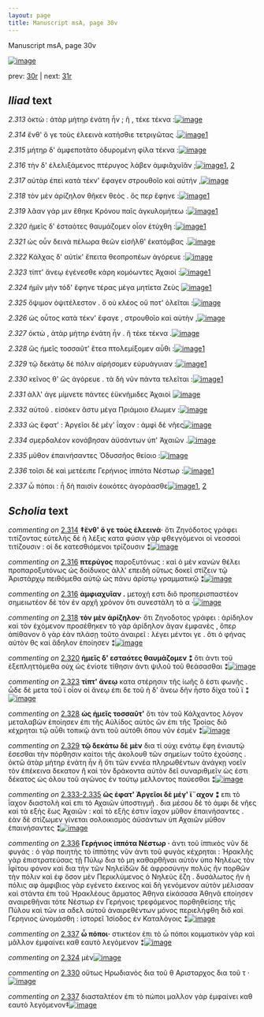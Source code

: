 ```yaml
---
layout: page
title: Manuscript msA, page 30v
---
```


Manuscript msA, page 30v

[![image](http://www.homermultitext.org/iipsrv?OBJ=IIP,1.0&FIF=/project/homer/pyramidal/deepzoom/hmt/vaimg/2017a/VA030VN_0532.tif&WID=100&CVT=JPEG)](http://www.homermultitext.org/ict2/?urn=urn:cite2:hmt:vaimg.2017a:VA030VN_0532)

prev:  [30r](../30r) | next:  [31r](../31r)

## *Iliad* text

*2.313* <a id="2.313"/> ὀκτὼ : ἀτὰρ μήτηρ ἐνάτη ἦν ; ἣ , τέκε τέκνα :[![image](http://www.homermultitext.org/iipsrv?OBJ=IIP,1.0&FIF=/project/homer/pyramidal/deepzoom/hmt/vaimg/2017a/VA030VN_0532.tif&RGN=0.483,0.2104,0.439,0.0331&WID=1000&CVT=JPEG)](http://www.homermultitext.org/ict2/?urn=urn:cite2:hmt:vaimg.2017a:VA030VN_0532@0.483,0.2104,0.439,0.0331)

*2.314* <a id="2.314"/> ἔνθ' ὅ γε τοὺς ἐλεεινὰ κατήσθιε τετριγῶτας .[![image](http://www.homermultitext.org/iipsrv?OBJ=IIP,1.0&FIF=/project/homer/pyramidal/deepzoom/hmt/vaimg/2017a/VA030VN_0532.tif&RGN=0.496,0.2374,0.35,0.0203&WID=1000&CVT=JPEG)](http://www.homermultitext.org/ict2/?urn=urn:cite2:hmt:vaimg.2017a:VA030VN_0532@0.496,0.2374,0.35,0.0203)[1](#msA_2.468)

*2.315* <a id="2.315"/> μήτηρ δ' ἀμφεποτᾶτο ὀδυρομένη φίλα τέκνα :[![image](http://www.homermultitext.org/iipsrv?OBJ=IIP,1.0&FIF=/project/homer/pyramidal/deepzoom/hmt/vaimg/2017a/VA030VN_0532.tif&RGN=0.5,0.2577,0.346,0.0195&WID=1000&CVT=JPEG)](http://www.homermultitext.org/ict2/?urn=urn:cite2:hmt:vaimg.2017a:VA030VN_0532@0.5,0.2577,0.346,0.0195)

*2.316* <a id="2.316"/> τὴν δ' ἐλελιξάμενος πτέρυγος λάβεν ἀμφιᾰχυῖᾰν ;[![image](http://www.homermultitext.org/iipsrv?OBJ=IIP,1.0&FIF=/project/homer/pyramidal/deepzoom/hmt/vaimg/2017a/VA030VN_0532.tif&RGN=0.498,0.2727,0.369,0.0263&WID=1000&CVT=JPEG)](http://www.homermultitext.org/ict2/?urn=urn:cite2:hmt:vaimg.2017a:VA030VN_0532@0.498,0.2727,0.369,0.0263)[1](#msA_2.470), [2](#msA_2.469)

*2.317* <a id="2.317"/> αὐτὰρ ἐπεὶ κατὰ τέκν' ἔφαγεν στρουθοῖο καὶ αὐτήν ,[![image](http://www.homermultitext.org/iipsrv?OBJ=IIP,1.0&FIF=/project/homer/pyramidal/deepzoom/hmt/vaimg/2017a/VA030VN_0532.tif&RGN=0.504,0.2923,0.37,0.0255&WID=1000&CVT=JPEG)](http://www.homermultitext.org/ict2/?urn=urn:cite2:hmt:vaimg.2017a:VA030VN_0532@0.504,0.2923,0.37,0.0255)

*2.318* <a id="2.318"/> τὸν μὲν ἀρίζηλον θῆκεν θεὸς . ὅς περ ἔφηνε :[![image](http://www.homermultitext.org/iipsrv?OBJ=IIP,1.0&FIF=/project/homer/pyramidal/deepzoom/hmt/vaimg/2017a/VA030VN_0532.tif&RGN=0.495,0.311,0.366,0.0255&WID=1000&CVT=JPEG)](http://www.homermultitext.org/ict2/?urn=urn:cite2:hmt:vaimg.2017a:VA030VN_0532@0.495,0.311,0.366,0.0255)[1](#msA_2.471)

*2.319* <a id="2.319"/> λᾶαν γάρ μιν ἔθηκε Κρόνου παῖς ἀγκυλομήτεω :[![image](http://www.homermultitext.org/iipsrv?OBJ=IIP,1.0&FIF=/project/homer/pyramidal/deepzoom/hmt/vaimg/2017a/VA030VN_0532.tif&RGN=0.482,0.3261,0.384,0.0323&WID=1000&CVT=JPEG)](http://www.homermultitext.org/ict2/?urn=urn:cite2:hmt:vaimg.2017a:VA030VN_0532@0.482,0.3261,0.384,0.0323)[1](#msAim_2.479)

*2.320* <a id="2.320"/> ἡμεῖς δ' ἑσταότες θαυμάζομεν οἷον ἐτύχθη :[![image](http://www.homermultitext.org/iipsrv?OBJ=IIP,1.0&FIF=/project/homer/pyramidal/deepzoom/hmt/vaimg/2017a/VA030VN_0532.tif&RGN=0.501,0.3464,0.337,0.0308&WID=1000&CVT=JPEG)](http://www.homermultitext.org/ict2/?urn=urn:cite2:hmt:vaimg.2017a:VA030VN_0532@0.501,0.3464,0.337,0.0308)[1](#msA_2.472)

*2.321* <a id="2.321"/> ὡς οὖν δεινὰ πέλωρα θεῶν εἰσῆλθ' ἑκατόμβας .[![image](http://www.homermultitext.org/iipsrv?OBJ=IIP,1.0&FIF=/project/homer/pyramidal/deepzoom/hmt/vaimg/2017a/VA030VN_0532.tif&RGN=0.489,0.3659,0.394,0.0278&WID=1000&CVT=JPEG)](http://www.homermultitext.org/ict2/?urn=urn:cite2:hmt:vaimg.2017a:VA030VN_0532@0.489,0.3659,0.394,0.0278)

*2.322* <a id="2.322"/> Κάλχας δ' αὐτίκ' ἔπειτα 					θεοπροπέων ἀγόρευε :[![image](http://www.homermultitext.org/iipsrv?OBJ=IIP,1.0&FIF=/project/homer/pyramidal/deepzoom/hmt/vaimg/2017a/VA030VN_0532.tif&RGN=0.49,0.3862,0.387,0.0263&WID=1000&CVT=JPEG)](http://www.homermultitext.org/ict2/?urn=urn:cite2:hmt:vaimg.2017a:VA030VN_0532@0.49,0.3862,0.387,0.0263)

*2.323* <a id="2.323"/> τίπτ' ἄνεῳ ἐγένεσθε κάρη κομόωντες Ἀχαιοί :[![image](http://www.homermultitext.org/iipsrv?OBJ=IIP,1.0&FIF=/project/homer/pyramidal/deepzoom/hmt/vaimg/2017a/VA030VN_0532.tif&RGN=0.485,0.402,0.386,0.0308&WID=1000&CVT=JPEG)](http://www.homermultitext.org/ict2/?urn=urn:cite2:hmt:vaimg.2017a:VA030VN_0532@0.485,0.402,0.386,0.0308)[1](#msA_2.473)

*2.324* <a id="2.324"/> ἡμῖν μὴν τόδ' ἔφηνε τέρας μέγα μητίετα Ζεὺς 				[![image](http://www.homermultitext.org/iipsrv?OBJ=IIP,1.0&FIF=/project/homer/pyramidal/deepzoom/hmt/vaimg/2017a/VA030VN_0532.tif&RGN=0.501,0.4192,0.385,0.0293&WID=1000&CVT=JPEG)](http://www.homermultitext.org/ict2/?urn=urn:cite2:hmt:vaimg.2017a:VA030VN_0532@0.501,0.4192,0.385,0.0293)[1](#msAext_2.482)

*2.325* <a id="2.325"/> ὄψιμον ὀψιτέλεστον . ὅ οὑ κλέος οὔ ποτ' ὀλεῖται :[![image](http://www.homermultitext.org/iipsrv?OBJ=IIP,1.0&FIF=/project/homer/pyramidal/deepzoom/hmt/vaimg/2017a/VA030VN_0532.tif&RGN=0.491,0.4403,0.375,0.0278&WID=1000&CVT=JPEG)](http://www.homermultitext.org/ict2/?urn=urn:cite2:hmt:vaimg.2017a:VA030VN_0532@0.491,0.4403,0.375,0.0278)

*2.326* <a id="2.326"/> ὡς οὗτος κατὰ τέκν' ἔφαγε , στρουθοῖο καὶ αὐτὴν ,[![image](http://www.homermultitext.org/iipsrv?OBJ=IIP,1.0&FIF=/project/homer/pyramidal/deepzoom/hmt/vaimg/2017a/VA030VN_0532.tif&RGN=0.497,0.4568,0.372,0.0301&WID=1000&CVT=JPEG)](http://www.homermultitext.org/ict2/?urn=urn:cite2:hmt:vaimg.2017a:VA030VN_0532@0.497,0.4568,0.372,0.0301)

*2.327* <a id="2.327"/> ὀκτὼ , ἀτὰρ μήτηρ ἐνάτη ἦν . ἣ τέκε τέκνα .[![image](http://www.homermultitext.org/iipsrv?OBJ=IIP,1.0&FIF=/project/homer/pyramidal/deepzoom/hmt/vaimg/2017a/VA030VN_0532.tif&RGN=0.5,0.4778,0.37,0.0278&WID=1000&CVT=JPEG)](http://www.homermultitext.org/ict2/?urn=urn:cite2:hmt:vaimg.2017a:VA030VN_0532@0.5,0.4778,0.37,0.0278)

*2.328* <a id="2.328"/> ὣς ἡμεῖς τοσσαῦτ' ἔτεα πτολεμίξομεν αὖθι :[![image](http://www.homermultitext.org/iipsrv?OBJ=IIP,1.0&FIF=/project/homer/pyramidal/deepzoom/hmt/vaimg/2017a/VA030VN_0532.tif&RGN=0.507,0.4951,0.362,0.0285&WID=1000&CVT=JPEG)](http://www.homermultitext.org/ict2/?urn=urn:cite2:hmt:vaimg.2017a:VA030VN_0532@0.507,0.4951,0.362,0.0285)[1](#msA_2.474)

*2.329* <a id="2.329"/> τῷ δεκάτῳ δὲ πόλιν αἱρήσομεν εὐρυάγυιαν :[![image](http://www.homermultitext.org/iipsrv?OBJ=IIP,1.0&FIF=/project/homer/pyramidal/deepzoom/hmt/vaimg/2017a/VA030VN_0532.tif&RGN=0.502,0.5154,0.367,0.0301&WID=1000&CVT=JPEG)](http://www.homermultitext.org/ict2/?urn=urn:cite2:hmt:vaimg.2017a:VA030VN_0532@0.502,0.5154,0.367,0.0301)[1](#msA_2.475)

*2.330* <a id="2.330"/> κεῖνος θ' ὣς ἀγόρευε . τὰ δὴ νῦν πάντα τελεῖται :[![image](http://www.homermultitext.org/iipsrv?OBJ=IIP,1.0&FIF=/project/homer/pyramidal/deepzoom/hmt/vaimg/2017a/VA030VN_0532.tif&RGN=0.506,0.5327,0.38,0.0308&WID=1000&CVT=JPEG)](http://www.homermultitext.org/ict2/?urn=urn:cite2:hmt:vaimg.2017a:VA030VN_0532@0.506,0.5327,0.38,0.0308)[1](#msAim_2.480)

*2.331* <a id="2.331"/> ἀλλ' άγε μίμνετε πάντες ἐϋκνήμιδες Ἀχαιοὶ 				[![image](http://www.homermultitext.org/iipsrv?OBJ=IIP,1.0&FIF=/project/homer/pyramidal/deepzoom/hmt/vaimg/2017a/VA030VN_0532.tif&RGN=0.506,0.5492,0.368,0.0331&WID=1000&CVT=JPEG)](http://www.homermultitext.org/ict2/?urn=urn:cite2:hmt:vaimg.2017a:VA030VN_0532@0.506,0.5492,0.368,0.0331)

*2.332* <a id="2.332"/> αὐτοῦ . εἰσόκεν ἄστυ μέγα Πριάμοιο ἕλωμεν :[![image](http://www.homermultitext.org/iipsrv?OBJ=IIP,1.0&FIF=/project/homer/pyramidal/deepzoom/hmt/vaimg/2017a/VA030VN_0532.tif&RGN=0.497,0.568,0.369,0.0368&WID=1000&CVT=JPEG)](http://www.homermultitext.org/ict2/?urn=urn:cite2:hmt:vaimg.2017a:VA030VN_0532@0.497,0.568,0.369,0.0368)

*2.333* <a id="2.333"/> ὡς ἔφατ' : Ἀργεῖοι 					δὲ μέγ' ΐαχον : ἀμφὶ δὲ νῆες[![image](http://www.homermultitext.org/iipsrv?OBJ=IIP,1.0&FIF=/project/homer/pyramidal/deepzoom/hmt/vaimg/2017a/VA030VN_0532.tif&RGN=0.503,0.5928,0.368,0.0285&WID=1000&CVT=JPEG)](http://www.homermultitext.org/ict2/?urn=urn:cite2:hmt:vaimg.2017a:VA030VN_0532@0.503,0.5928,0.368,0.0285)

*2.334* <a id="2.334"/> σμερδαλέον κονάβησαν ἀϋσάντων ὑπ' Ἀχαιῶν .[![image](http://www.homermultitext.org/iipsrv?OBJ=IIP,1.0&FIF=/project/homer/pyramidal/deepzoom/hmt/vaimg/2017a/VA030VN_0532.tif&RGN=0.504,0.6093,0.389,0.0278&WID=1000&CVT=JPEG)](http://www.homermultitext.org/ict2/?urn=urn:cite2:hmt:vaimg.2017a:VA030VN_0532@0.504,0.6093,0.389,0.0278)

*2.335* <a id="2.335"/> μῦθον ἐπαινήσαντες Ὀδυσσῆος θείοιο :[![image](http://www.homermultitext.org/iipsrv?OBJ=IIP,1.0&FIF=/project/homer/pyramidal/deepzoom/hmt/vaimg/2017a/VA030VN_0532.tif&RGN=0.507,0.6289,0.349,0.0323&WID=1000&CVT=JPEG)](http://www.homermultitext.org/ict2/?urn=urn:cite2:hmt:vaimg.2017a:VA030VN_0532@0.507,0.6289,0.349,0.0323)

*2.336* <a id="2.336"/> τοῖσι δὲ καὶ μετέειπε Γερήνιος ἱππότα Νέστωρ :[![image](http://www.homermultitext.org/iipsrv?OBJ=IIP,1.0&FIF=/project/homer/pyramidal/deepzoom/hmt/vaimg/2017a/VA030VN_0532.tif&RGN=0.501,0.6461,0.39,0.0308&WID=1000&CVT=JPEG)](http://www.homermultitext.org/ict2/?urn=urn:cite2:hmt:vaimg.2017a:VA030VN_0532@0.501,0.6461,0.39,0.0308)[1](#msA_2.477)

*2.337* <a id="2.337"/> ὦ πόποι : ἦ δὴ παισὶν ἐοικότες ἀγοράασθε[![image](http://www.homermultitext.org/iipsrv?OBJ=IIP,1.0&FIF=/project/homer/pyramidal/deepzoom/hmt/vaimg/2017a/VA030VN_0532.tif&RGN=0.505,0.6642,0.356,0.0301&WID=1000&CVT=JPEG)](http://www.homermultitext.org/ict2/?urn=urn:cite2:hmt:vaimg.2017a:VA030VN_0532@0.505,0.6642,0.356,0.0301)[1](#msAim_2.481), [2](#msA_2.478)

## *Scholia* text

*commenting on* [2.314](#2.314)  <a id="msA_2.468"/> **‡ἔνθ' ὅ γε τοὺς ἐλεεινὰ·** ὅτι Ζηνόδοτος γράφει τιτίζοντας εὐτελὴς δὲ ἡ λέξις κατα φύσιν γὰρ φθεγγόμενοι οἱ νεοσσοὶ τιτίζουσιν : οἱ δε κατεσθιόμενοι τρίζουσιν ⁑[![image](http://www.homermultitext.org/iipsrv?OBJ=IIP,1.0&FIF=/project/homer/pyramidal/deepzoom/hmt/vaimg/2017a/VA030VN_0532.tif&RGN=0.208,0.1074,0.608,0.0295&WID=1000&CVT=JPEG)](http://www.homermultitext.org/ict2/?urn=urn:cite2:hmt:vaimg.2017a:VA030VN_0532@0.208,0.1074,0.608,0.0295)

*commenting on* [2.316](#2.316)  <a id="msA_2.469"/> **πτερύγος** παροξυτόνως : καὶ ὁ μὲν κανὼν θέλει προπαροξυτόνως ὡς δοίδυκος ἀλλ' επειδὴ οὕτως δοκεῖ στίζειν τῷ Ἀριστάρχῳ πειθόμεθα αὐτῷ ὡς πάνυ ἀρίστῳ γραμματικῷ ⁑[![image](http://www.homermultitext.org/iipsrv?OBJ=IIP,1.0&FIF=/project/homer/pyramidal/deepzoom/hmt/vaimg/2017a/VA030VN_0532.tif&RGN=0.2313,0.1202,0.5833,0.0268&WID=1000&CVT=JPEG)](http://www.homermultitext.org/ict2/?urn=urn:cite2:hmt:vaimg.2017a:VA030VN_0532@0.2313,0.1202,0.5833,0.0268)

*commenting on* [2.316](#2.316)  <a id="msA_2.470"/> **ἀμφιαχυῖαν .** μετοχή εστι διὃ προπερισπαστέον σημειωτέον δὲ τὸν ἐν αρχῆ χρόνον ὅτι συνεστάλη τὸ α ·[![image](http://www.homermultitext.org/iipsrv?OBJ=IIP,1.0&FIF=/project/homer/pyramidal/deepzoom/hmt/vaimg/2017a/VA030VN_0532.tif&RGN=0.225,0.1294,0.5873,0.0305&WID=1000&CVT=JPEG)](http://www.homermultitext.org/ict2/?urn=urn:cite2:hmt:vaimg.2017a:VA030VN_0532@0.225,0.1294,0.5873,0.0305)

*commenting on* [2.318](#2.318)  <a id="msA_2.471"/> **τὸν μὲν ἀρίζηλον·** ὅτι Ζηνοδοτος γράφει : ἀρίδηλον καὶ τὸν ἐχόμενον προσέθηκεν τὸ γὰρ ἀρίδηλον ἄγαν ἐμφανὲς , ὅπερ ἀπίθανον ὃ γὰρ ἐὰν πλάσῃ τοῦτο ἀναιρεῖ : λέγει μέντοι γε . ὅτι ὁ φήνας αὐτὸν θς καὶ ἄδηλον ἐποίησεν ⁑[![image](http://www.homermultitext.org/iipsrv?OBJ=IIP,1.0&FIF=/project/homer/pyramidal/deepzoom/hmt/vaimg/2017a/VA030VN_0532.tif&RGN=0.2283,0.1422,0.6027,0.039&WID=1000&CVT=JPEG)](http://www.homermultitext.org/ict2/?urn=urn:cite2:hmt:vaimg.2017a:VA030VN_0532@0.2283,0.1422,0.6027,0.039)

*commenting on* [2.320](#2.320)  <a id="msA_2.472"/> **ἡμεῖς δ' εσταότες θαυμάζομεν ⁑** ὅτι ἀντι τοῦ ἐξεπληττόμεθα οὐχ ὡς ἐνίοτε τίθησιν ἀντι ψιλοῦ τοῦ θεάσασθαι ⁑[![image](http://www.homermultitext.org/iipsrv?OBJ=IIP,1.0&FIF=/project/homer/pyramidal/deepzoom/hmt/vaimg/2017a/VA030VN_0532.tif&RGN=0.2297,0.1635,0.6013,0.0378&WID=1000&CVT=JPEG)](http://www.homermultitext.org/ict2/?urn=urn:cite2:hmt:vaimg.2017a:VA030VN_0532@0.2297,0.1635,0.6013,0.0378)

*commenting on* [2.323](#2.323)  <a id="msA_2.473"/> **τίπτ' ἄνεῳ** κατα στέρησιν τῆς ἰωῆς ὅ ἐστι φωνῆς . ὦδε δὲ μετα τοῦ ϊ οἷον οἱ ἄνεῳ ἐπι δε τοῦ ἡ δ' ἄνεω δῆν ἧστο δίχα τοῦ ϊ ⁑[![image](http://www.homermultitext.org/iipsrv?OBJ=IIP,1.0&FIF=/project/homer/pyramidal/deepzoom/hmt/vaimg/2017a/VA030VN_0532.tif&RGN=0.2327,0.1725,0.6013,0.0315&WID=1000&CVT=JPEG)](http://www.homermultitext.org/ict2/?urn=urn:cite2:hmt:vaimg.2017a:VA030VN_0532@0.2327,0.1725,0.6013,0.0315)

*commenting on* [2.328](#2.328)  <a id="msA_2.474"/> **ὡς ἡμεῖς τοσσαῦτ'** ὅτι τὸν τοῦ Κάλχαντος λόγον μεταλαβὼν ἐποίησεν ἐπι τῆς Αὐλίδος αὐτὸς ὢν ἐπι τῆς Τροίας διὃ κέχρηται τῷ αὖθι τοπικῷ ἀντι τοῦ αὐτόθι ὅπου νῦν ἐσμέν ⁑[![image](http://www.homermultitext.org/iipsrv?OBJ=IIP,1.0&FIF=/project/homer/pyramidal/deepzoom/hmt/vaimg/2017a/VA030VN_0532.tif&RGN=0.2237,0.4941,0.222,0.0561&WID=1000&CVT=JPEG)](http://www.homermultitext.org/ict2/?urn=urn:cite2:hmt:vaimg.2017a:VA030VN_0532@0.2237,0.4941,0.222,0.0561)

*commenting on* [2.329](#2.329)  <a id="msA_2.475"/> **τῷ δεκάτω δὲ μὲν** δια τί οὐχι ενάτῳ ἔφη ἐνιαυτῷ ἔσεσθαι τὴν πόρθησιν καίτοι τῆς ἀκολουθ τῶν σημείων τοῦτο ἐχούσης . ὀκτῶ ἀτὰρ μήτηρ ἐνάτη ἦν ἢ ὅτι τῶν εννέα πληρωθέντων ἀνάγκῃ νοεῖν τὸν ἐπέκεινα δεκατον ἢ καὶ τὸν δράκοντα αὐτὸν δεῖ συναριθμεῖν ὡς ἐστι δέκατος ὡς όλου τοῦ αγῶνος ἐν τούτῳ μελλοντος παύεσθαι ⁑[![image](http://www.homermultitext.org/iipsrv?OBJ=IIP,1.0&FIF=/project/homer/pyramidal/deepzoom/hmt/vaimg/2017a/VA030VN_0532.tif&RGN=0.2133,0.5449,0.237,0.0974&WID=1000&CVT=JPEG)](http://www.homermultitext.org/ict2/?urn=urn:cite2:hmt:vaimg.2017a:VA030VN_0532@0.2133,0.5449,0.237,0.0974)

*commenting on* [2.333-2.335](#2.333-2.335)  <a id="msA_2.476"/> **ὣς έφατ' Ἀργεῖοι δὲ μέγ' ἴ¨αχον ⁑** επι τὸ ΐαχον διαστολὴ καὶ επι τὸ Αχαιῶν ὑποστιγμῆ . δια μέσου δὲ τὸ ἀμφι δὲ νῆες καὶ τὰ εξής ἕως Ἀχαιῶν : καὶ τὸ εξῆς ἐστιν ΐαχον μῦθον ἐπαινήσαντες . ἐὰν δὲ στίζωμεν γίνεται σολοικισμὸς ἀϋσάντων ὑπ Αχαιῶν μῦθον ἐπαινήσαντες ⁑[![image](http://www.homermultitext.org/iipsrv?OBJ=IIP,1.0&FIF=/project/homer/pyramidal/deepzoom/hmt/vaimg/2017a/VA030VN_0532.tif&RGN=0.24,0.623,0.2133,0.0906&WID=1000&CVT=JPEG)](http://www.homermultitext.org/ict2/?urn=urn:cite2:hmt:vaimg.2017a:VA030VN_0532@0.24,0.623,0.2133,0.0906)

*commenting on* [2.336](#2.336)  <a id="msA_2.477"/> **Γερήνιος ἱππότα Νέστωρ ·** ἀντι τοῦ ἱππικὸς νῦν δὲ φυγάς : ὁ γὰρ ποιητὴς τὸ ἱππότης νῦν ἀντι τοῦ φυγὰς κέχρηται : Ἡρακλῆς γὰρ ἐπιστρατεύσας τῇ Πύλῳ δια τὸ μη καθαρθῆναι αὐτὸν ὑπο Νηλέως τὸν Ϊφίτου φόνον καὶ δια τὴν τῶν Νηλεϊδῶν δὲ ἀφροσύνην πολὺς ἢν πορθῶν τὴν πόλιν καὶ ἐφ ὅσον μὲν Περικλύμενος ὁ Νηλεὺς ἔζη . δυσάλωτος ἢν ἡ πόλις αφ ἀμφιβιος γὰρ εγένετο ἐκεινος καὶ δὴ γενόμενον αὐτὸν μέλισσαν καὶ στάντα ἐπι τοῦ Ἡρακλέους ἅρματος Ἀθηνα εἰκάσασα Ἀθηνᾶ εποίησεν αναιρεθῆναι τότε Νέστωρ ἐν Γερήνοις τρεφόμενος πορθηθείσης τῆς Πύλου καὶ τῶν ια αδελ αὐτοῦ ἀναιρεθέντων μόνος περιελήφθη διὃ καὶ Γερηνιος ὠνομάσθη : ἱστορεῖ Ἱσίοδος ἐν Καταλόγοις ⁑[![image](http://www.homermultitext.org/iipsrv?OBJ=IIP,1.0&FIF=/project/homer/pyramidal/deepzoom/hmt/vaimg/2017a/VA030VN_0532.tif&RGN=0.233,0.6949,0.611,0.0861&WID=1000&CVT=JPEG)](http://www.homermultitext.org/ict2/?urn=urn:cite2:hmt:vaimg.2017a:VA030VN_0532@0.233,0.6949,0.611,0.0861)

*commenting on* [2.337](#2.337)  <a id="msA_2.478"/> **ὦ πόποι·** στικτέον ἐπι τὸ ὦ πόποι κομματικὸν γὰρ καὶ μᾶλλον ἐμφαίνει καθ εαυτὸ λεγόμενον ⁑[![image](http://www.homermultitext.org/iipsrv?OBJ=IIP,1.0&FIF=/project/homer/pyramidal/deepzoom/hmt/vaimg/2017a/VA030VN_0532.tif&RGN=0.242,0.7599,0.4797,0.0398&WID=1000&CVT=JPEG)](http://www.homermultitext.org/ict2/?urn=urn:cite2:hmt:vaimg.2017a:VA030VN_0532@0.242,0.7599,0.4797,0.0398)

*commenting on* [2.324](#2.324)  <a id="msAext_2.482.comment"/> μὲν[![image](http://www.homermultitext.org/iipsrv?OBJ=IIP,1.0&FIF=/project/homer/pyramidal/deepzoom/hmt/vaimg/2017a/VA030VN_0532.tif&RGN=0.1523,0.4343,0.0257,0.012&WID=1000&CVT=JPEG)](http://www.homermultitext.org/ict2/?urn=urn:cite2:hmt:vaimg.2017a:VA030VN_0532@0.1523,0.4343,0.0257,0.012)

*commenting on* [2.330](#2.330)  <a id="msAim_2.480.comment"/> οὕτως Ηρωδιανὸς δια τοῦ θ Αρισταρχος δια τοῦ τ ·[![image](http://www.homermultitext.org/iipsrv?OBJ=IIP,1.0&FIF=/project/homer/pyramidal/deepzoom/hmt/vaimg/2017a/VA030VN_0532.tif&RGN=0.4443,0.5457,0.046,0.0333&WID=1000&CVT=JPEG)](http://www.homermultitext.org/ict2/?urn=urn:cite2:hmt:vaimg.2017a:VA030VN_0532@0.4443,0.5457,0.046,0.0333)

*commenting on* [2.337](#2.337)  <a id="msAim_2.481.comment"/> διασταλτέον ἐπι τὸ πώποι μαλλον γὰρ ἐμφαίνει καθ εαυτὸ λεγόμενον‡[![image](http://www.homermultitext.org/iipsrv?OBJ=IIP,1.0&FIF=/project/homer/pyramidal/deepzoom/hmt/vaimg/2017a/VA030VN_0532.tif&RGN=0.4493,0.6713,0.2287,0.03&WID=1000&CVT=JPEG)](http://www.homermultitext.org/ict2/?urn=urn:cite2:hmt:vaimg.2017a:VA030VN_0532@0.4493,0.6713,0.2287,0.03)